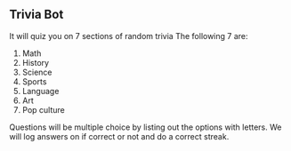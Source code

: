 ## Trivia Bot
It will quiz you on 7 sections of random trivia
The following 7 are:
1. Math
2. History
3. Science
4. Sports
5. Language
6. Art
7. Pop culture

Questions will be multiple choice by listing out the options with letters.
We will log answers on if correct or not and do a correct streak.
